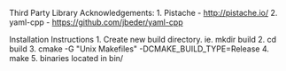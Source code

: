 Third Party Library Acknowledgements:
	1. Pistache - http://pistache.io/
	2. yaml-cpp - https://github.com/jbeder/yaml-cpp

Installation Instructions
	1. Create new build directory. ie. mkdir build
	2. cd build
	3. cmake -G "Unix Makefiles" -DCMAKE_BUILD_TYPE=Release <path to adventure2016> 
	4. make
	5. binaries located in bin/ 
	
	
